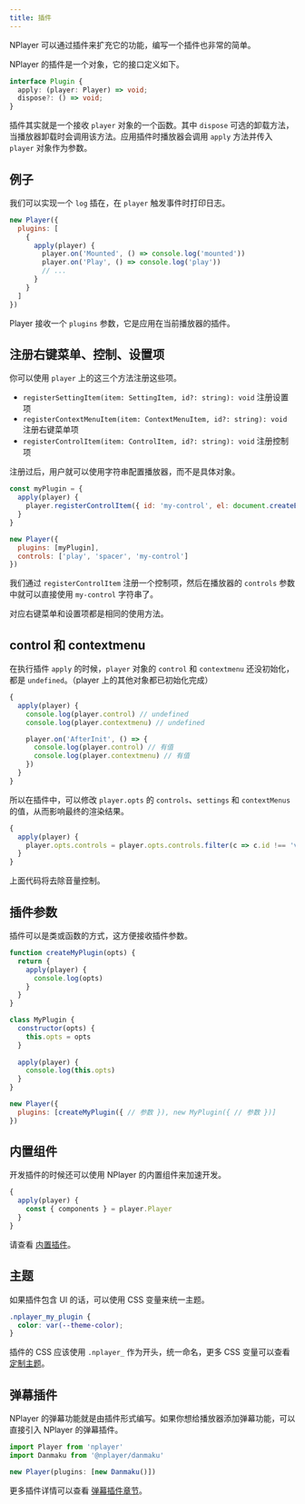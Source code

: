 ```yaml
---
title: 插件
---
```


NPlayer 可以通过插件来扩充它的功能，编写一个插件也非常的简单。

NPlayer 的插件是一个对象，它的接口定义如下。

```typescript
interface Plugin {
  apply: (player: Player) => void;
  dispose?: () => void;
}
```

插件其实就是一个接收 `player` 对象的一个函数。其中 `dispose` 可选的卸载方法，当播放器卸载时会调用该方法。应用插件时播放器会调用 `apply` 方法并传入 `player` 对象作为参数。

## 例子

我们可以实现一个 `log` 插在，在 `player` 触发事件时打印日志。

```js
new Player({
  plugins: [
    {
      apply(player) {
        player.on('Mounted', () => console.log('mounted'))
        player.on('Play', () => console.log('play'))
        // ...
      }
    }
  ]
})
```

Player 接收一个 `plugins` 参数，它是应用在当前播放器的插件。

## 注册右键菜单、控制、设置项

你可以使用 `player` 上的这三个方法注册这些项。

- `registerSettingItem(item: SettingItem, id?: string): void` 注册设置项
- `registerContextMenuItem(item: ContextMenuItem, id?: string): void` 注册右键菜单项
- `registerControlItem(item: ControlItem, id?: string): void` 注册控制项

注册过后，用户就可以使用字符串配置播放器，而不是具体对象。

```js
const myPlugin = {
  apply(player) {
    player.registerControlItem({ id: 'my-control', el: document.createElement('input') })
  }
}

new Player({
  plugins: [myPlugin],
  controls: ['play', 'spacer', 'my-control']
})
```

我们通过 `registerControlItem` 注册一个控制项，然后在播放器的 `controls` 参数中就可以直接使用 `my-control` 字符串了。

对应右键菜单和设置项都是相同的使用方法。

## control 和 contextmenu

在执行插件 `apply` 的时候，`player` 对象的 `control` 和 `contextmenu` 还没初始化，都是 `undefined`。（player 上的其他对象都已初始化完成）

```js
{
  apply(player) {
    console.log(player.control) // undefined
    console.log(player.contextmenu) // undefined

    player.on('AfterInit', () => {
      console.log(player.control) // 有值
      console.log(player.contextmenu) // 有值
    })
  }
}
```

所以在插件中，可以修改 `player.opts` 的 `controls`、`settings` 和 `contextMenus` 的值，从而影响最终的渲染结果。

```js
{
  apply(player) {
    player.opts.controls = player.opts.controls.filter(c => c.id !== 'volume')
  }
}
```

上面代码将去除音量控制。

## 插件参数

插件可以是类或函数的方式，这方便接收插件参数。

```js
function createMyPlugin(opts) {
  return {
    apply(player) {
      console.log(opts)
    }
  }
}

class MyPlugin {
  constructor(opts) {
    this.opts = opts
  }
  
  apply(player) {
    console.log(this.opts)
  }
}

new Player({
  plugins: [createMyPlugin({ // 参数 }), new MyPlugin({ // 参数 })]
})
```

## 内置组件

开发插件的时候还可以使用 NPlayer 的内置组件来加速开发。

```js
{
  apply(player) {
    const { components } = player.Player
  }
}
```

请查看 [内置插件](api/components.md)。

## 主题

如果插件包含 UI 的话，可以使用 CSS 变量来统一主题。

```css
.nplayer_my_plugin {
  color: var(--theme-color);
}
```

插件的 CSS 应该使用 `.nplayer_` 作为开头，统一命名，更多 CSS 变量可以查看 [定制主题](theme.md)。

## 弹幕插件

NPlayer 的弹幕功能就是由插件形式编写。如果你想给播放器添加弹幕功能，可以直接引入 NPlayer 的弹幕插件。

```js
import Player from 'nplayer'
import Danmaku from '@nplayer/danmaku'

new Player(plugins: [new Danmaku()])
```

更多插件详情可以查看 [弹幕插件章节](ecosystem/danmaku.md)。
